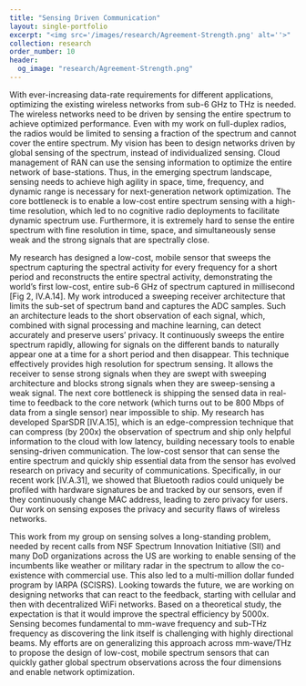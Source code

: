 ```yaml
---
title: "Sensing Driven Communication"
layout: single-portfolio
excerpt: "<img src='/images/research/Agreement-Strength.png' alt=''>"
collection: research
order_number: 10
header: 
  og_image: "research/Agreement-Strength.png"
---
```



With ever-increasing data-rate requirements for different applications, optimizing the existing wireless networks from sub-6 GHz to THz is needed. The wireless networks need to be driven by sensing the entire spectrum to achieve optimized performance. Even with my work on full-duplex radios, the radios would be limited to sensing a fraction of the spectrum and cannot cover the entire spectrum. My vision has been to design networks driven by global sensing of the spectrum, instead of individualized sensing. Cloud management of RAN can use the sensing information to optimize the entire network of base-stations. Thus, in the emerging spectrum landscape, sensing needs to achieve high agility in space, time, frequency, and dynamic range is necessary for next-generation network optimization. The core bottleneck is to enable a low-cost entire spectrum sensing with a high-time resolution, which led to no cognitive radio deployments to facilitate dynamic spectrum use. Furthermore, it is extremely hard to sense the entire spectrum with fine resolution in time, space, and simultaneously sense weak and the strong signals that are spectrally close. 

My research has designed a low-cost, mobile sensor that sweeps the spectrum capturing the spectral activity for every frequency for a short period and reconstructs the entire spectral activity, demonstrating the world’s first low-cost, entire sub-6 GHz of spectrum captured in millisecond [Fig 2, IV.A.14]. My work introduced a sweeping receiver architecture that limits the sub-set of spectrum band and captures the ADC samples. Such an architecture leads to the short observation of each signal, which, combined with signal processing and machine learning, can detect accurately and preserve users’ privacy. It continuously sweeps the entire spectrum rapidly, allowing for signals on the different bands to naturally appear one at a time for a short period and then disappear. This technique effectively provides high resolution for spectrum sensing. It allows the receiver to sense strong signals when they are swept with sweeping architecture and blocks strong signals when they are sweep-sensing a weak signal. The next core bottleneck is shipping the sensed data in real-time to feedback to the core network (which turns out to be 800 Mbps of data from a single sensor) near impossible to ship. My research has developed SparSDR [IV.A.15], which is an edge-compression technique that can compress (by 200x) the observation of spectrum and ship only helpful information to the cloud with low latency, building necessary tools to enable sensing-driven communication. The low-cost sensor that can sense the entire spectrum and quickly ship essential data from the sensor has evolved research on privacy and security of communications. Specifically, in our recent work [IV.A.31], we showed that Bluetooth radios could uniquely be profiled with hardware signatures be and tracked by our sensors, even if they continuously change MAC address, leading to zero privacy for users. Our work on sensing exposes the privacy and security flaws of wireless networks. 

This work from my group on sensing solves a long-standing problem, needed by recent calls from NSF Spectrum Innovation Initiative (SII) and many DoD organizations across the US are working to enable sensing of the incumbents like weather or military radar in the spectrum to allow the co-existence with commercial use. This also led to a multi-million dollar funded program by IARPA (SCISRS). Looking towards the future, we are working on designing networks that can react to the feedback, starting with cellular and then with decentralized WiFi networks. Based on a theoretical study, the expectation is that it would improve the spectral efficiency by 5000x. Sensing becomes fundamental to mm-wave frequency and sub-THz frequency as discovering the link itself is challenging with highly directional beams. My efforts are on generalizing this approach across mm-wave/THz to propose the design of low-cost, mobile spectrum sensors that can quickly gather global spectrum observations across the four dimensions and enable network optimization. 


<!-- 
In this set of projects, I use advanced quanitative methods to tackle the problem of more accurately measuring concepts of interest in international relations. One uses Bayesian latent variable models to directly assess the strength of peace agreements in civil conflict rather than having to use agreement duration as a proxy for strength. Another harnesses advances in big data and develops new measures of economic interdependence and methods for detecting disruptions of regular economic exchange between states from a product-level trade dataset with over two billion observations.

## Article

Rob Williams, Daniel Gustafson, Stephen Gent, and Mark Crescenzi. "A Latent Variable Approach to Measuring and Explaining Peace Agreement Strength." *Political Science Research and Methods*.

> Much of the peace agreement durability literature assumes that stronger peace agreements are more likely to survive the trials of the post-conflict environment. This work does an excellent job identifying which provisions indicate that agreements are more likely to endure. However, there is no widely accepted way to directly measure the strength of agreements, and existing measures suffer from a lack of nuance or reliance on subjective weighting. We use a Bayesian item response theory model to develop a principled measure of the latent strength of peace agreements in civil conflicts from 1975-2005. We illustrate the measure’s utility by exploring how various international factors such as sanctions and mediation contribute to the strength or weakness of agreements.

[Article](https://doi.org/10.1017/psrm.2019.23){: .btn--research} [Preprint](/files/pdf/research/Agreement Strength.pdf){: .btn--research} [Supplemental Information](/files/pdf/research/Agreement Strength SI.pdf){: .btn--research} [Replication Archive](https://doi.org/10.7910/DVN/VUY8UI){: .btn--research} [GitHub Repo](https://github.com/jayrobwilliams/Peace-Agreement-Strength){: .btn--research}

## Working papers

Rob Williams. "Measuring Peace Agreement Strength in Civil War."

> This paper presents the Peace Agreement Strength Scores (PASS) of peace agreements in civil conflicts. The scores capture the strength of peace agreements at the time of signing and can be used to avoid relying on the duration of agreement survival as a proxy for agreement strength. The scores are used to show descriptively that stronger peace agreements tend to be signed in more intractable conflicts, suggesting that a selection effect may be at play in the process of agreement signing and duration. The scores are available for all peace agreements signed in UCDP/PRIO civil conflicts from 1975-2018.

[Working Paper](/files/pdf/research/Measuring Agreements in Civil War.pdf){: .btn--research} [Supplemental Information](/files/pdf/research/Measuring Agreements in Civil War SI.pdf){: .btn--research}

Bailee Donahue, Rob Williams, and Mark Crescenzi. "Unsettled Borders in a Market Context." Presented at the Annual Meeting of the Peace Science Society (International), Manhattan, KS, November 2019, the International Studies Association Midwest Annual Conference, St. Louis, MO, November 2019, and the Annual Conference of the American Political Science Association, San Francisco, CA, September, 2020.

> Border disputes between states can be very costly and disruptive, including major disruptions in trade. From an aggregate perspective, scholars traditionally expect these costs and disruptions to place pressure on states to avoid or resolve these disputes quickly. This view, however, risks oversimplification of the quality of trade and the economic actors driving that trade. We investigate the consequences of complex trade relations on border disputes. Variation in the composition of trade, whether characterized by uniqueness on the global market or readily available substitutes, generates variation in the presence and intensity of domestic pressure to avoid or resolve border disputes. We examine the effects of this variation on dispute behavior using an original dataset that combines product-level trade data (spanning from 1962-2001) with ICOW territorial claims data. The use of product-level trade data allows for the analysis of substitutability options which may reduce exit costs and make it easier to escalate border disputes. This analysis helps us better understand the choice to forego trade due to border disputes, and furthers our understanding of the economic impact of unsettled borders.

[Working Paper](/files/pdf/research/Unsettled_Borders.pdf){: .btn--research}

David B. Carter, Bailee Donahue, and Rob Williams. "Border Walls, Cooperation, and Illicit Trade." To be presented at Annual Conference of the International Political Economy Society, Columbus, OH, November, 2020.

> In the last twenty years, the number of fortified borders around the world has risen precipitously. A growing body of research shows that cross-border economic inequality drives wealthier states to construct border walls. This surge in walls is further argued to be a reaction to the unwanted "externalities"" of economic openness and globalization, namely, illicit trade and smuggling. While recent studies analyze the effect of walls on legal trade, no studies of which we are aware explore how walls might affect illicit trade. This is a notable omission for two key reasons. First, the most common explanation for wall construction puts combating illicit trade front and center. Second, recent work that finds walls significantly reduce legal trade suggest that this finding derives from border fortifications diverting illegal trade to ports of entry, which leads to more inspection, security, and transaction costs. We begin to fill this gap here by developing new measures of illicit trade flows and assessing their connections to border wall construction and legal trade flows.

 -->
